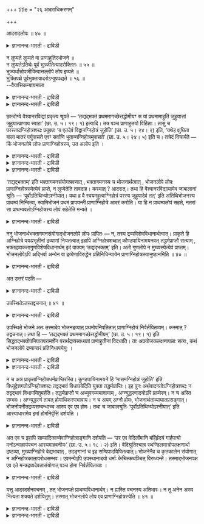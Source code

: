 +++
title = "२६ आदराधिकरणम्"

+++

आदरादलोपः ॥ ४० ॥  
<details><summary>ज्ञानानन्द-भारती - द्राविडी</summary>

आदरादलोब: ॥ ४० ॥
</details>

न लुप्यते लुप्यते वा प्राणाहुतिरभोजने ॥  
न लुप्यतेऽतिथेः पूर्वं भुञ्जीतेत्यादरोक्तितः ॥ ५५ ॥  
भुज्यर्थान्नोपजीवित्वात्तल्लोपे लोप इष्यते ॥  
भुक्तिपक्षे पूर्वभुक्तावादरोऽप्युपपद्यते ॥ ५६ ॥  
--वैयासिकन्यायमाला

<details><summary>ज्ञानानन्द-भारती - द्राविडी</summary>

पोजऩमिल्लाद पोदु पिराणऩुक्कु आहुदि विट्टुप् पोगादा? अल्लदु विट्टुप्पोगुमा? अदिदिक्कु मुऩ्ऩा ले ये साप्पिड वेण्डुमॆऩ्ऱु आदरवु सॊल्लियिरुप्पदाल् विट्टुप् पोगादु।
</details>

<details><summary>ज्ञानानन्द-भारती - द्राविडी</summary>

साप्पिडुवदऱ्काग एऱ्पट्ट अऩ्ऩत्तैक् कॊण्डु इन्द विदियिलिरुन्दु वरुवदाल्, अदऱ्कु (साप्पिडुवदऱ्कु) इल्लामै वरुम् पोदु इदऱ्कुम् इल्लामै ताऩ्। साप्पाडु ऎऩ्बदु इरुक्कुम् पक्षत्तिल् (अदिदिक्कु) मुऩ् साप्पिडुवदिल् आदरवु ऎऩ्बदुम् पॊरुन्दुम्।
</details>

छान्दोग्ये वैश्वानरविद्यां प्रकृत्य श्रूयते — ‘तद्यद्भक्तं प्रथममागच्छेत्तद्धोमीयꣳ स यां प्रथमामाहुतिं जुहुयात्तां जुहुयात्प्राणाय स्वाहा’ (छा. उ. ५। १९। १) इत्यादि। तत्र पञ्च प्राणाहुतयो विहिताः। तासु च परस्तादग्निहोत्रशब्दः प्रयुक्तः ‘य एतदेवं विद्वानग्निहोत्रं जुहोति’ (छा. उ. ५। २४। २) इति, ‘यथेह क्षुधिता बाला मातरं पर्युपासते एवꣳ सर्वाणि भूतान्यग्निहोत्रमुपासते’ (छा. उ. ५। २४। ५) इति च। तत्रेदं विचार्यते — किं भोजनलोपे लोपः प्राणाग्निहोत्रस्य, उत अलोप इति ।

<details><summary>ज्ञानानन्द-भारती - द्राविडी</summary>

(सान्दोक्यत्तिल् वैस्वानर वित्यैयिल् साप्पिडुगिऱ अऩ्ऩत्ताल् पिराणाहुदिगळ् विदिक्कप्पडु किऩ्ऱऩ। एदावदु कारणत्ताल् साप्पाडु इल्लाविट्टाल् पिराणाहुदि उण्डा, इल्लैया ऎऩ्ऱु सन्देहम्। ताऩ् अक्ऩिहोत्रहोमम् सॆय्यामल् पिऱरुडैय अक्ऩिहोत्रम् सॆय्वदु पोल्दाऩ् ताऩ् साप्पिडामल् अदिदिबोजऩम् सॆय्दु वैप्पदु। आगैयाल् अदिदि कळुक्कु मुऩ्ऩाल् साप्पिड वेण्डुम् ऎऩ्ऱु पिराणा हुदियिल् मिग आदरवु काट्टियिरुप्पदाल् पोजऩमिल्ला विट्टालुम् वेऱु तिरव्यत्तैक् कॊण्डु पिराणाक्ऩि होत्रम् सॆय्य वेण्डुम्। पिराणाहुदिक्कु लोबम् किडैयादु ऎऩ्ऱु पूर्वबक्षम्।
</details>

<details><summary>ज्ञानानन्द-भारती - द्राविडी</summary>

साप्पिडुवदऱ्काग एऱ्पट्ट अऩ्ऩत्तैक्कॊण्डे पिराणाहुदि विदित्तिरुप्पदाल् साप्पाडु इल्लाविट्टाल् होम तिरव्यमाऩ अऩ्ऩम् इल्लाददाल् पिराणाहुदि इल्लै। साप्पिडुवदायिरुन्दाल् मुदलिल् साप्पिड वेण्डुम् ऎऩ्बदु ताऩ् अन्द सुरुदियिऩ् करुत्तु आगैयाल् पोजऩम् इल्लाविट्टाल् पिराणाहुदि किडैयादु ऎऩ्ऱु सित्तान्दम्)।
</details>

<details><summary>ज्ञानानन्द-भारती - द्राविडी</summary>

सान्दोक्यत्तिल् वैसुवानर वित्यैयै आरम् पित्तु “अप्पॊऴुदु ऎन्द अऩ्ऩम् मुदलिल् वरुमो, अदु होमत्तिऱ्कु एऱ्पट्टदु। अवऩ् ऎन्द मुदल् आहुदियै होमम् सॆय्गिऱाऩो, अदै पिराणाय स्वाहा ऎऩ्ऱु होमम् सॆय्य वेण्डुम्" (सान्दोक्यम्।V-१९-१) ऎऩ्ऱु सॊल्लप्पडुगिऱदु। अङ्गु ऐन्दु पिराणाहुदिगळ् विदिक्कप्पट्टिरुक्किऩ्ऱऩ। अवैगळिलेये पिऩ्ऩाल् अक्ऩिहोत्रम् ऎऩ्ऱ सप्तम् “ऎवऩ् इदै अऱिन्दवऩाग अक्ऩिहोत्र होमम् सॆय्गिऱाऩो” (सान्दोक्यम्।V-२४-२) ऎऩ्ऱुम्, “इङ्गे ऎप्पडि पसियुळ्ळ पालर्गळ् तायारैच् चुऱ्ऱि उबासिक्किऱार् कळो अप्पडिये ऎल्ला पूदङ्गळुम् अक्ऩिहोत्रत्तै उबासिक्किऩ्ऱऩ" (सान्दोक्यम्।V-२४-५) ऎऩ्ऱुम् पिरयो किक्कप्पट्टिरुक्किऱदु। अव्विषयत्तिल् इदु विसारिक्कप् पडुगिऱदु - पोजऩम् इल्लैयाऩाल् पिराणाक् ऩिहोत्तिरत्तिऱ्कुम् लोबम् (विडुदल्)ताऩा, अल्लदु विडुदल् इल्लैया, ऎऩ्ऱु।
</details>

‘तद्यद्भक्तम्’ इति भक्तागमनसंयोगश्रवणात् , भक्तागमनस्य च भोजनार्थत्वात् , भोजनलोपे लोपः प्राणाग्निहोत्रस्येत्येवं प्राप्ते, न लुप्येतेति तावदाह। कस्मात् ? आदरात्। तथा हि वैश्वानरविद्यायामेव जाबालानां श्रुतिः — ‘पूर्वोऽतिथिभ्योऽश्नीयात्। यथा ह वै स्वयमहुत्वाग्निहोत्रं परस्य जुहुयादेवं तत्’ इति अतिथिभोजनस्य प्राथम्यं निन्दित्वा, स्वामिभोजनं प्रथमं प्रापयन्ती प्राणाग्निहोत्रे आदरं करोति। या हि न प्राथम्यलोपं सहते, नतरां सा प्राथम्यवतोऽग्निहोत्रस्य लोपं सहेतेति मन्यते ।

<details><summary>ज्ञानानन्द-भारती - द्राविडी</summary>

पूर्वबक्षम्: “अप्पॊऴुदु ऎन्द अऩ्ऩम्” ऎऩ्ऱु अऩ्ऩम् वरुवदिऩ् सेर्क्कै सॊल्लप्पडुवदाल्। अऩ्ऩम् वरुवदु पोजऩत्तिऱ्कागवेयाऩदाल् पोजऩत्तिऱ्कु लोबम् एऱ्पडुम्बोदु पिराणाक्ऩि होत्रत्तिऱ्कुम् लोबम् ताऩ् ऎऩ्ऱु एऱ्पडुम्बोदु, विट्टुप्पोगादु ऎऩ्ऱु सॊल्गिऱार् ऎदिऩाल्? "आदरवु इरुप्पदाल्” अप्पडियेयल्लवा, वैसुवानरवित्यै सम्बन्दमागवे जाबालर्गळुडैय सुरुदि “अदिदिगळुक्कु मुऩ्ऩाल् साप्पिड वेण्डुम् ऎप्पडि ताऩ् अक्ऩिहोत्र होमम् सॆय्यामल् वेऱॊरुवरुडैय अक्ऩिहोत् रत्तिल् होमम् सॆय्वाऩो अप्पडिये पोलत्ताऩ् अदु” ऎऩ्ऱु अदिदियिऩुडैय पोजऩत्तिऱ्कु मुदलिल् वरुम् तऩ्मैयै निन्दित्तु यजमाऩऩुडैय पोजऩत्तै मुदलागक् कॊण्डु वन्दु पिराणाक्ऩि होत्रत्तिल् आदरवु काट्टुगिऱदु ऎदु मुदलावदाग यिरुक्कुम् तऩ्मैयिऩ् लोबत्तैये सहिक्क विल्लैयो अदु मुदलावदायिरुक्कुम् तऩ्मैयुडैय अक्ऩिहोत्रत्तिऱ्कु लोबत्तै कॊञ्जमेऩुम् सहिक्कादु ऎऩ्ऱु ऎण्णुगिऱार्।
</details>

ननु भोजनार्थभक्तागमनसंयोगाद्भोजनलोपे लोपः प्रापितः — न, तस्य द्रव्यविशेषविधानार्थत्वात्। प्राकृते हि अग्निहोत्रे पयःप्रभृतीनां द्रव्याणां नियतत्वात् इहापि अग्निहोत्रशब्दात् कौण्डपायिनामयनवत् तद्धर्मप्राप्तौ सत्याम् , भक्तद्रव्यकतागुणविशेषविधानार्थम् इदं वाक्यम् ‘तद्यद्भक्तम्’ इति। अतो गुणलोपे न मुख्यस्येत्येवं प्राप्तम्। भोजनलोपेऽपि अद्भिर्वा अन्येन वा द्रव्येणाविरुद्धेन प्रतिनिधिन्यायेन प्राणाग्निहोत्रस्यानुष्ठानमिति ॥ ४० ॥

<details><summary>ज्ञानानन्द-भारती - द्राविडी</summary>

पोजऩत्तिऱ्काग अऩ्ऩत्तिऩ् वरुगैयिऩ् सेर्क्कैयिरुप्पदाल् पोजऩत्तिऱ्कु लोबमाऩाल् (पिराणाक्ऩिहोत्रत्तिऱ्कुम्) लोबम् काट्टप्पट्टदे, ऎऩ्ऱाल्, अप्पडियल्ल। अदु तिरविय विसेषत्तै विदिप्पदऱ्कागवुळ्ळदाल्-पिरागिरुदमाऩ (नित्यमाऩ) अक्ऩिहोत्रत्तिल् पाल् मुदलाऩ तिरवियङ्गळ् नियदमा यिरुप्पदाल् इङ्गेयुम् अक्ऩिहोत्रम् ऎऩ्ऱ सप्तमिरुप् पदिऩाल् “कौण्डबायिगळुडैय अयऩत्तिल्” (अक्ऩि होत्र सप्तत्ताल् अदऩ् तर्मङ्गळुम् एऱ्पडुवदु) पोल, अन्द तर्मङ्गळ् वरुम् पॊऴुदु अऩ्ऩम् ऒऩ्ऱैये तिरवियमायुडैय तऩ्मैयाऩ कुण विसेषत्तै विदिप्पदऱ्काग “अन्द ऎन्द अऩ्ऩम्” ऎऩ्ऱ वाक्यम्। आगैयाल् कुणत्तिऱ्कु लोबमिरुन्दाल् मुक्कियत्तिऱ्कु लोबमिल्लै, पोजऩत्तिऱ्कु लोबम् एऱ्पट्टालुम्गूड जलत्तिऩालेयो अल्लदु विरुत्त मिल्लाद वेऱु ऎन्द तिरवियत्तिऩालेयो, पिरदिनिदि ऎऩ्ऱ नियायप्पडि पिराणाक्ऩि होत्रत्तिऱ्कु अऩुष् टाऩम् उण्डॆऩ्ऱु एऱ्पडुगिऱदु, ऎऩ्ऱु।
</details>

अत उत्तरं पठति —

<details><summary>ज्ञानानन्द-भारती - द्राविडी</summary>

सित्तान्दम् : अदिऩाल् पदिल् सॊल्लुगिऱार्:-
</details>

उपस्थितेऽतस्तद्वचनात् ॥ ४१ ॥  
<details><summary>ज्ञानानन्द-भारती - द्राविडी</summary>

उबस्तिदेअदस्तत्वसनात् ॥ ४१ ॥
</details>

उपस्थिते भोजने अतः तस्मादेव भोजनद्रव्यात् प्रथमोपनिपतितात् प्राणाग्निहोत्रं निर्वर्तयितव्यम्। कस्मात् ? तद्वचनात्। तथा हि — ‘तद्यद्भक्तं प्रथममागच्छेत्तद्धोमीयम्’ (छा. उ. ५। १९। १) इति सिद्धवद्भक्तोपनिपातपरामर्शेन परार्थद्रव्यसाध्यतां प्राणाहुतीनां विदधाति। ताः अप्रयोजकलक्षणापन्नाः सत्यः, कथं भोजनलोपे द्रव्यान्तरं प्रतिनिधापयेयुः ।

<details><summary>ज्ञानानन्द-भारती - द्राविडी</summary>

पोजऩम् “किडैक्कुम्बोदु” “अदिलिरुन्दु” मुदलिल् किडैत्त अन्द पोजऩ तिरवियत्तिलिरुन्दे पिराणाक्ऩि होत्रम् सॆय्य वेण्डुम्, “अदु सॊल्लि यिरुप्पदाल्"
</details>

<details><summary>ज्ञानानन्द-भारती - द्राविडी</summary>

“ऎन्द अऩ्ऩम् मुदलिल् वरुगिऱदो अदु होमत्तिऱ्कु उरियदु" (सान्दोक्यम्।V-१९-१) ऎऩ्ऱु मुऩ्ऩर् एऱ्पट्टुळ्ळ अऩ्ऩम् वरुवदैच् चॊल्लि पिराणाहुदिगळुक्कु, वेऱॊऩ्ऱै पिरयोजऩमायुळ्ळ (पोजऩत्तिऱ्कु उबयोगप्पडुगिऱ) तिरवियत्तिऩाल् सॆय्यवेण्डियिरुक्कुम् तऩ्मैयै विदिक्किऱदु। वेऱॊऩ्ऱै सेर्त्तुवैक्कुम् स्वबावमिल्लाद अवैगळ् (पिराणाहुदिगळ्) पोजऩत्तिऱ्कु लोबम् एऱ्पडुम्बोदु, वेऱु तिरवियत्तै पिरदिनिदियाग ऎप्पडि एऱ्पडुत्त मुडियुम्?
</details>

न च अत्र प्राकृताग्निहोत्रधर्मप्राप्तिरस्ति। कुण्डपायिनामयने हि ‘मासमग्निहोत्रं जुहोति’ इति विध्युद्देशगतोऽग्निहोत्रशब्दः तद्वद्भावं विधापयेदिति युक्ता तद्धर्मप्राप्तिः। इह पुनः अर्थवादगतोऽग्निहोत्रशब्दः न तद्वद्भावं विधापयितुमर्हति। तद्धर्मप्राप्तौ च अभ्युपगम्यमानायाम् , अग्न्युद्धरणादयोऽपि प्राप्येरन्। न च अस्ति सम्भवः। अग्न्युद्धरणं तावत् होमाधिकरणभावाय। न च अयम् अग्नौ होमः, भोजनार्थताव्याघातप्रसङ्गात्। भोजनोपनीतद्रव्यसम्बन्धाच्च आस्य एव एष होमः। तथा च जाबालश्रुतिः ‘पूर्वोऽतिथिभ्योऽश्नीयात्’ इति आस्याधारामेव इमां होमनिर्वृत्तिं दर्शयति ।

<details><summary>ज्ञानानन्द-भारती - द्राविडी</summary>

मेलुम्, इङ्गे सादारणमायुळ्ळ अक्ऩिहोत् रत्तिऩुडैय तर्मङ्गळुक्कु पिराप्ति (अडैदल्) किडैयादु। कुण्डबायिगळुडैय अयऩत्तिल् "मासम् अक्ऩिहोत्रम् जुहोदि” ऎऩ्ऱु विदियैच् चॊल्लुव तिलेये काणप्पडुम् अक्ऩिहोत्रम् ऎऩ्ऱ सप्तम् अदैप्पोलवे (सादारण अक्ऩिहोत्रत्तैप् पोलवे) इरुक्कुम् तऩ्मैयै विदिक्कुम् ऎऩ्बदाल् अदऩ् तर्मङ्गळुक्कु पिराप्ति नियायम् इङ्गेयो अर्त्त वादत्तिल् इरुक्किऱ अक्ऩिहोत्रम् ऎऩ्ऱ सप्तम् अदैप्पोलविरुक्कुम् तऩ्मैयै विदिप्पदु नियायमा कादु। अप्पडि अन्द तर्मङ्गळुक्कुम् पिराप्तियुण्डॆऩ्ऱु ऒप्पुक्कॊण्डाल् अक्ऩियै पिरित्तु ऎडुप्पदु मुदलिय वैगळुम्गूड वन्दुसेरुम्; अदुवो सम्बविक्कादु। अक्ऩियै पिरित्तु ऎडुप्पदु होमत्तिऱ्कु आदारम् (सॆय्य वेण्डिय इडम्) इरुप्पदऱ्काग; इदु अक्ऩि यिल् होममुमिल्लै। पोजऩत्तिऱ्काग ऎऩ्बदु कॆट्टु विडुमाऩदिऩाल् पोजऩत्तिऱ्काग कॊण्डुवरप् पट्ट तिरवियत्तिऩ् सम्बन्दमिरुप्पदिऩाल् इन्द होमम् वायिल्दाऩ्। अप्पडिये जाबाल सुरुदियुम् “अदिदिगळुक्कु मुऩ्ऩाल् साप्पिडवुम्" ऎऩ्ऱु वायै आदारमागवे इन्द होमत्तैच् चॆय्वदु ऎऩ्ऱु काट्टुगिऱदु।
</details>

अत एव च इहापि साम्पादिकान्येवाग्निहोत्राङ्गानि दर्शयति — ‘उर एव वेदिर्लोमानि बर्हिर्हृदयं गार्हपत्यो मनोऽन्वाहार्यपचन आस्यमाहवनीयः’ (छा. उ. ५। १८। २) इति। वेदिश्रुतिश्चात्र स्थण्डिलमात्रोपलक्षणार्था द्रष्टव्या, मुख्याग्निहोत्रे वेद्यभावात् , तदङ्गानां च इह सम्पिपादयिषितत्वात्। भोजनेनैव च कृतकालेन संयोगात् न अग्निहोत्रकालावरोधसम्भवः। एवमन्येऽपि उपस्थानादयो धर्माः केचित्कथञ्चित् विरुध्यन्ते। तस्माद्भोजनपक्ष एव एते मन्त्रद्रव्यदेवतासंयोगात् पञ्च होमा निर्वर्तयितव्याः ।

<details><summary>ज्ञानानन्द-भारती - द्राविडी</summary>

अदिऩालेये इङ्गेयुम् अक्ऩिहोत्तिरत् तिऩुडैय अङ्गङ्गळै पावऩैयाल् सॆय्यप्पड वेण्डियवैगळागवे काट्टुगिऱदु। "मार्बुदाऩ् वेदि, रोमङ्गळ् पर्हिस् (तर्प्पै), ह्रुदयम् कार्हबत् याक्ऩि, मऩस् अऩ्वा हार्यबसऩ अक्ऩि, (तक्षिणाक्ऩि) वाय् आहवनीय अक्ऩि” (सान्दोक्यम्।V-१८-२) ऎऩ्ऱु। इङ्गे 'वेदि' ऎऩ्ऱु सॊल्लियिरुप्पदु वॆऱुम् तरैयै मट्टुम् कुऱिप्पिडुवदाग अऱिय वेण्डुम्, मुक्कियमाऩ अक्ऩिहोत्रत्तिल् वेदि किडैयाददाल् अदऩ् अङ्गङ्गळ् इङ्गे पाविक्क वेण्डियदाग उत्तेसिप्पदाल्, कुऱिप्पिट्ट कालत्ति लुळ्ळ पोजऩत्तिऩुडैयवे सम्बन्दमिरुप्पदाल्, अक्ऩिहोत्र कालत्तैयॆडुत्तुक् कॊळ्वदुम् सम्बविक्कादु। इव्विदम् उबस्ताऩम् मुदलाऩ वेऱु सिल तर्मङ्गळुम् ऎल्ला विदत्तिलुम् विरुत्तप्पडुम्। आगैयाल् पोजऩम् इरुक्कुम् पक्षत्तिल्दाऩ् मन्दिरम्, तिरवियम्, तेवदै इवैगळिऩ् सम्बन्दमिरुप्पदाल् इन्द ऐन्दु होमङ्गळ् सॆय्य वेण्डियवै।
</details>

यत्तु आदरदर्शनवचनम् , तत् भोजनपक्षे प्राथम्यविधानार्थम्। न ह्यस्ति वचनस्य अतिभारः। न तु अनेन अस्य नित्यता शक्यते दर्शयितुम्। तस्मात् भोजनलोपे लोप एव प्राणाग्निहोत्रस्येति ॥ ४१ ॥

<details><summary>ज्ञानानन्द-भारती - द्राविडी</summary>

आदरत्तैक् काट्टुम् वसऩम् ऎदु इरुक्किऱदो, अदुवो पोजऩ पक्षत्तिल् मुदलावदाग ऎऩ्ऱु विदिप्पदऱ्काग वसऩत्तिऱ्कु अदिगप्पळु ऎऩ्बदु किडैयादल्लवा? इदैक्कॊण्डु इदऱ्कु ऎप्पॊऴुदु मुण्डॆऩ्ऱु काट्टमुडियादु।
</details>

<details><summary>ज्ञानानन्द-भारती - द्राविडी</summary>

आगैयाल् पोजऩत्तिऱ्कु लोबमाऩाल् पिराणाक्ऩि होत्तिरत्तिऱ्कुम् लोबम्दाऩ्, ऎऩ्ऱु।
</details>

